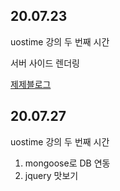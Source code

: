 ## 20.07.23
uostime 강의 두 번째 시간 

서버 사이드 렌더링 

[제제블로그](https://blog.naver.com/thwjd2717/222039697079)

## 20.07.27
uostime 강의 두 번째 시간

1. mongoose로 DB 연동
2. jquery 맛보기